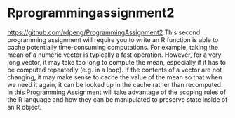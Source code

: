 # Rprogrammingassignment2
 https://github.com/rdpeng/ProgrammingAssignment2
This second programming assignment will require you to write an R function is able to cache potentially
time-consuming computations. For example, taking the mean of a numeric vector is typically a fast operation. 
However, for a very long vector, it may take too long to compute the mean, especially if it has to be computed repeatedly 
(e.g. in a loop). If the contents of a vector are not changing, it may make sense to cache the value of the mean so that when we
need it again, it can be looked up in the cache rather than recomputed. In this Programming Assignment will take advantage of the 
scoping rules of the R language and how they can be manipulated to preserve state inside of an R object.
